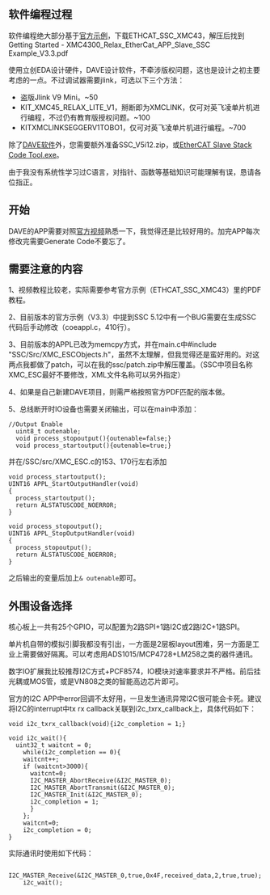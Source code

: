 ## 软件编程过程

软件编程绝大部分基于[官方示例](https://www.infineon.com/cms/en/product/promopages/aim-mc/dave_downloads.html)，下载ETHCAT_SSC_XMC43，解压后找到Getting Started - XMC4300_Relax_EtherCat_APP_Slave_SSC Example_V3.3.pdf

使用立创EDA设计硬件，DAVE设计软件，不牵涉版权问题，这也是设计之初主要考虑的一点。不过调试器需要jlink，可选以下三个方法：

- 盗版Jlink V9 Mini。~50
- KIT_XMC45_RELAX_LITE_V1，掰断即为XMCLINK，仅可对英飞凌单片机进行编程，不过仍有教育版授权问题。~100
- KITXMCLINKSEGGERV1TOBO1，仅可对英飞凌单片机进行编程。~700

除了[DAVE软件](https://infineoncommunity.com/dave-download_ID645)外，您需要额外准备SSC_V5i12.zip，或[EtherCAT Slave Stack Code Tool.exe](https://github.com/feecat/XMC4300_EtherCAT_CoreBoard/blob/master/DOC/EtherCAT%20Slave%20Stack%20Code%20Tool.exe)。

由于我没有系统性学习过C语言，对指针、函数等基础知识可能理解有误，恳请各位指正。

## 开始

DAVE的APP需要对照[官方视频](https://www.youtube.com/watch?v=zBh1E93ktUo)熟悉一下，我觉得还是比较好用的。加完APP每次修改完需要Generate Code不要忘了。

## 需要注意的内容

1、视频教程比较老，实际需要参考官方示例（ETHCAT_SSC_XMC43）里的PDF教程。

2、目前版本的官方示例（V3.3）中提到SSC 5.12中有一个BUG需要在生成SSC代码后手动修改（coeappl.c，410行）。

3、目前版本的APPL已改为memcpy方式，并在main.c中#include "SSC/Src/XMC_ESCObjects.h"，虽然不太理解，但我觉得还是蛮好用的。对这两点我都做了patch，可以在我的ssc/patch.zip中解压覆盖。（SSC中项目名称XMC_ESC最好不要修改，XML文件名称可以另外指定）

4、如果是自己新建DAVE项目，则需严格按照官方PDF匹配的版本做。

5、总线断开时IO设备也需要关闭输出，可以在main中添加：
```
//Output Enable
  uint8_t outenable;
  void process_stopoutput(){outenable=false;}
  void process_startoutput(){outenable=true;}
```
并在/SSC/src/XMC_ESC.c的153、170行左右添加
```
void process_startoutput();
UINT16 APPL_StartOutputHandler(void)
{
  process_startoutput();
  return ALSTATUSCODE_NOERROR;
}

void process_stopoutput();
UINT16 APPL_StopOutputHandler(void)
{
  process_stopoutput();
  return ALSTATUSCODE_NOERROR;
}
```

之后输出的变量后加上`& outenable`即可。

## 外围设备选择

核心板上一共有25个GPIO，可以配置为2路SPI+1路I2C或2路I2C+1路SPI。

单片机自带的模拟引脚我都没有引出，一方面是2层板layout困难，另一方面是工业上需要做好隔离。可以考虑用ADS1015/MCP4728+LM258之类的器件通讯。

数字IO扩展我比较推荐I2C方式+PCF8574，IO模块对速率要求并不严格。前后挂光耦或MOS管，或是VN808之类的智能高边芯片即可。

官方的I2C APP中error回调不太好用，一旦发生通讯异常I2C很可能会卡死。建议将I2C的interrupt中tx rx callback关联到i2c_txrx_callback上，具体代码如下：

```
void i2c_txrx_callback(void){i2c_completion = 1;}

void i2c_wait(){
  uint32_t waitcnt = 0;
    while(i2c_completion == 0){
    waitcnt++;
    if (waitcnt>3000){
      waitcnt=0;
      I2C_MASTER_AbortReceive(&I2C_MASTER_0);
      I2C_MASTER_AbortTransmit(&I2C_MASTER_0);
      I2C_MASTER_Init(&I2C_MASTER_0);
      i2c_completion = 1;
      }
    };
    waitcnt=0;
    i2c_completion = 0;
}
```

实际通讯时使用如下代码：

```
    I2C_MASTER_Receive(&I2C_MASTER_0,true,0x4F,received_data,2,true,true);
    i2c_wait();
```


